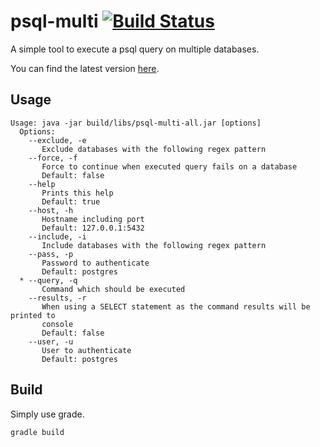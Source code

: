 # psql-multi [![Build Status](https://travis-ci.org/foxylion/psql-multi.svg?branch=master)](https://travis-ci.org/foxylion/psql-multi)

A simple tool to execute a psql query on multiple databases.

You can find the latest version [here](https://github.com/foxylion/psql-multi/releases).

## Usage

```
Usage: java -jar build/libs/psql-multi-all.jar [options]
  Options:
    --exclude, -e
       Exclude databases with the following regex pattern
    --force, -f
       Force to continue when executed query fails on a database
       Default: false
    --help
       Prints this help
       Default: true
    --host, -h
       Hostname including port
       Default: 127.0.0.1:5432
    --include, -i
       Include databases with the following regex pattern
    --pass, -p
       Password to authenticate
       Default: postgres
  * --query, -q
       Command which should be executed
    --results, -r
       When using a SELECT statement as the command results will be printed to
       console
       Default: false
    --user, -u
       User to authenticate
       Default: postgres
```

## Build

Simply use grade.

```
gradle build
```
